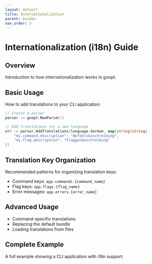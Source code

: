 ```yaml
---
layout: default
title: Internationalization
parent: Guides
nav_order: 5
---
```


# Internationalization (i18n) Guide

## Overview
Introduction to how internationalization works in goopt.

## Basic Usage
How to add translations to your CLI application:

```go
// Create a parser
parser := goopt.NewParser()

// Add translations for a new language
err := parser.AddTranslations(language.German, map[string]string{
    "my.command.description": "Befehlsbeschreibung",
    "my.flag.description": "Flaggenbeschreibung"
})
```

## Translation Key Organization
Recommended patterns for organizing translation keys:
- Command keys: `app.commands.{command_name}`
- Flag keys: `app.flags.{flag_name}`
- Error messages: `app.errors.{error_name}`

## Advanced Usage
- Command-specific translations
- Replacing the default bundle
- Loading translations from files

## Complete Example
A full example showing a CLI application with i18n support.